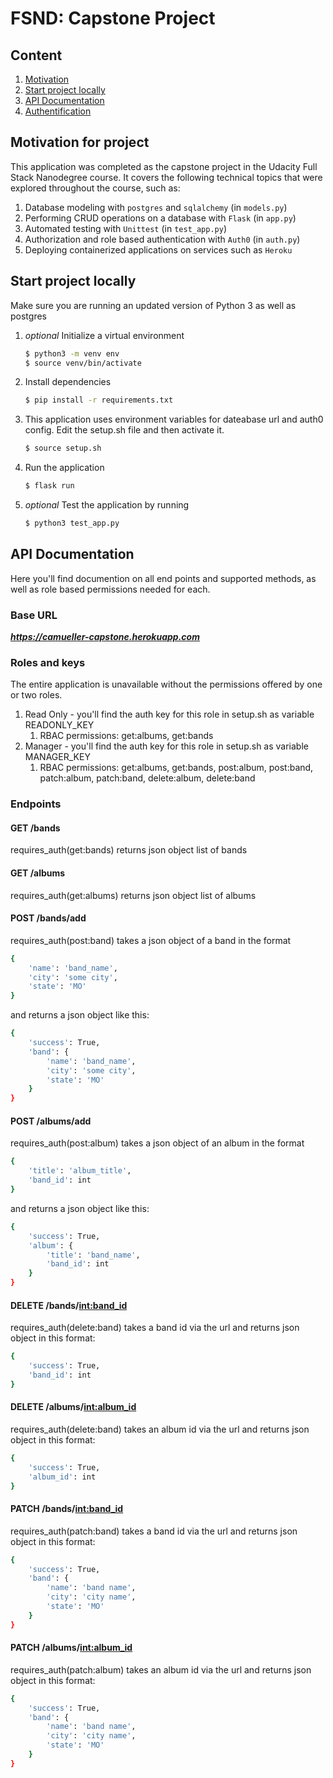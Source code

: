 # FSND: Capstone Project

## Content

1. [Motivation](#motivation)
2. [Start project locally](#startlocal)
3. [API Documentation](#api)
4. [Authentification](#authentification)

<a name="motivation"></a>
## Motivation for project

This application was completed as the capstone project in the Udacity Full Stack Nanodegree course.
It covers the following technical topics that were explored throughout the course, such as:

1. Database modeling with `postgres` and `sqlalchemy` (in `models.py`)
2. Performing CRUD operations on a database with `Flask` (in `app.py`)
3. Automated testing with `Unittest` (in `test_app.py`)
4. Authorization and role based authentication with `Auth0` (in `auth.py`)
5. Deploying containerized applications on services such as `Heroku`

<a name="startlocal"></a>
## Start project locally

Make sure you are running an updated version of Python 3 as well as postgres

1. *optional* Initialize a virtual environment
    ```bash
    $ python3 -m venv env
    $ source venv/bin/activate
    ```
2. Install dependencies
    ```bash
    $ pip install -r requirements.txt
    ```
3. This application uses environment variables for dateabase url and auth0 config. Edit the setup.sh file and then activate it.
    ```bash
    $ source setup.sh
    ```
4. Run the application
    ```bash
    $ flask run
    ```
5. *optional* Test the application by running
    ```bash
    $ python3 test_app.py
    ```

<a name="api"></a>
## API Documentation

Here you'll find documention on all end points and supported methods, as well as role based permissions needed for each.

### Base URL
**_https://camueller-capstone.herokuapp.com_**

### Roles and keys

The entire application is unavailable without the permissions offered by one or two roles. 

1. Read Only - you'll find the auth key for this role in setup.sh as variable READONLY_KEY
    1. RBAC permissions: get:albums, get:bands
2. Manager - you'll find the auth key for this role in setup.sh as variable MANAGER_KEY
    1. RBAC permissions: get:albums, get:bands, post:album, post:band, patch:album, patch:band, delete:album, delete:band

### Endpoints

#### GET /bands
requires_auth(get:bands)
returns json object list of bands

#### GET /albums
requires_auth(get:albums)
returns json object list of albums

#### POST /bands/add
requires_auth(post:band)
takes a json object of a band in the format 
```bash
{
    'name': 'band_name',
    'city': 'some city',
    'state': 'MO'
}
```
and returns a json object like this:
```bash
{
    'success': True,
    'band': {
        'name': 'band_name',
        'city': 'some city',
        'state': 'MO'
    }
}
```

#### POST /albums/add
requires_auth(post:album)
takes a json object of an album in the format 
```bash
{
    'title': 'album_title',
    'band_id': int
}
```
and returns a json object like this:
```bash
{
    'success': True,
    'album': {
        'title': 'band_name',
        'band_id': int
    }
}
```

#### DELETE /bands/<int:band_id>
requires_auth(delete:band)
takes a band id via the url and returns json object in this format:
```bash
{
    'success': True,
    'band_id': int
}
```

#### DELETE /albums/<int:album_id>
requires_auth(delete:band)
takes an album id via the url and returns json object in this format:
```bash
{
    'success': True,
    'album_id': int
}
```

#### PATCH /bands/<int:band_id>
requires_auth(patch:band)
takes a band id via the url and returns json object in this format:
```bash
{
    'success': True,
    'band': {
        'name': 'band name',
        'city': 'city name',
        'state': 'MO'
    }
}
```

#### PATCH /albums/<int:album_id>
requires_auth(patch:album)
takes an album id via the url and returns json object in this format:
```bash
{
    'success': True,
    'band': {
        'name': 'band name',
        'city': 'city name',
        'state': 'MO'
    }
}
```

